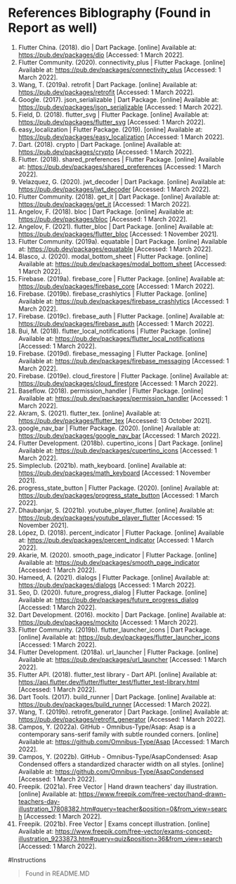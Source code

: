 # References Biblography (Found in Report as well)
1.	Flutter China. (2018). dio | Dart Package. [online] Available at: https://pub.dev/packages/dio [Accessed: 1 March 2022].
2.	Flutter Community. (2020). connectivity_plus | Flutter Package. [online] Available at: https://pub.dev/packages/connectivity_plus [Accessed: 1 March 2022].
3.	Wang, T. (2019a). retrofit | Dart Package. [online] Available at: https://pub.dev/packages/retrofit [Accessed: 1 March 2022].
4.	Google. (2017). json_serializable | Dart Package. [online] Available at: https://pub.dev/packages/json_serializable [Accessed: 1 March 2022].
5.	Field, D. (2018). flutter_svg | Flutter Package. [online] Available at: https://pub.dev/packages/flutter_svg [Accessed: 1 March 2022].
6.	easy_localization | Flutter Package. (2019). [online] Available at: https://pub.dev/packages/easy_localization [Accessed: 1 March 2022].
7.	Dart. (2018). crypto | Dart Package. [online] Available at: https://pub.dev/packages/crypto [Accessed: 1 March 2022].
8.	Flutter. (2018). shared_preferences | Flutter Package. [online] Available at: https://pub.dev/packages/shared_preferences [Accessed: 1 March 2022].
9.	Velazquez, G. (2020). jwt_decoder | Dart Package. [online] Available at: https://pub.dev/packages/jwt_decoder [Accessed: 1 March 2022].
10.	Flutter Community. (2018). get_it | Dart Package. [online] Available at: https://pub.dev/packages/get_it [Accessed: 1 March 2022].
11.	Angelov, F. (2018). bloc | Dart Package. [online] Available at: https://pub.dev/packages/bloc [Accessed: 1 March 2022].
12.	Angelov, F. (2021). flutter_bloc | Dart Package. [online] Available at: https://pub.dev/packages/flutter_bloc [Accessed: 1 November 2021].
13.	Flutter Community. (2019a). equatable | Dart Package. [online] Available at: https://pub.dev/packages/equatable [Accessed: 1 March 2022].
14.	Blasco, J. (2020). modal_bottom_sheet | Flutter Package. [online] Available at: https://pub.dev/packages/modal_bottom_sheet [Accessed: 1 March 2022].
15.	Firebase. (2019a). firebase_core | Flutter Package. [online] Available at: https://pub.dev/packages/firebase_core [Accessed: 1 March 2022].
16.	Firebase. (2019b). firebase_crashlytics | Flutter Package. [online] Available at: https://pub.dev/packages/firebase_crashlytics [Accessed: 1 March 2022].
17.	Firebase. (2019c). firebase_auth | Flutter Package. [online] Available at: https://pub.dev/packages/firebase_auth [Accessed: 1 March 2022].
18.	Bui, M. (2018). flutter_local_notifications | Flutter Package. [online] Available at: https://pub.dev/packages/flutter_local_notifications [Accessed: 1 March 2022].
19.	Firebase. (2019d). firebase_messaging | Flutter Package. [online] Available at: https://pub.dev/packages/firebase_messaging [Accessed: 1 March 2022].
20.	Firebase. (2019e). cloud_firestore | Flutter Package. [online] Available at: https://pub.dev/packages/cloud_firestore [Accessed: 1 March 2022].
21.	Baseflow. (2018). permission_handler | Flutter Package. [online] Available at: https://pub.dev/packages/permission_handler [Accessed: 1 March 2022].
22.	Akram, S. (2021). flutter_tex. [online] Available at: https://pub.dev/packages/flutter_tex [Accessed: 13 October 2021].
23.	google_nav_bar | Flutter Package. (2020). [online] Available at: https://pub.dev/packages/google_nav_bar [Accessed: 1 March 2022].
24.	Flutter Development. (2018b). cupertino_icons | Dart Package. [online] Available at: https://pub.dev/packages/cupertino_icons [Accessed: 1 March 2022].
25.	Simpleclub. (2021b). math_keyboard. [online] Available at: https://pub.dev/packages/math_keyboard [Accessed: 1 November 2021].
26.	progress_state_button | Flutter Package. (2020). [online] Available at: https://pub.dev/packages/progress_state_button [Accessed: 1 March 2022].
27.	Dhaubanjar, S. (2021b). youtube_player_flutter. [online] Available at: https://pub.dev/packages/youtube_player_flutter [Accessed: 15 November 2021].
28.	López, D. (2018). percent_indicator | Flutter Package. [online] Available at: https://pub.dev/packages/percent_indicator [Accessed: 1 March 2022].
29.	Akarie, M. (2020). smooth_page_indicator | Flutter Package. [online] Available at: https://pub.dev/packages/smooth_page_indicator [Accessed: 1 March 2022].
30.	Hameed, A. (2021). dialogs | Flutter Package. [online] Available at: https://pub.dev/packages/dialogs [Accessed: 1 March 2022].
31.	Seo, D. (2020). future_progress_dialog | Flutter Package. [online] Available at: https://pub.dev/packages/future_progress_dialog [Accessed: 1 March 2022].
32.	Dart Development. (2016). mockito | Dart Package. [online] Available at: https://pub.dev/packages/mockito [Accessed: 1 March 2022].
33.	Flutter Community. (2019b). flutter_launcher_icons | Dart Package. [online] Available at: https://pub.dev/packages/flutter_launcher_icons [Accessed: 1 March 2022].
34.	Flutter Development. (2018a). url_launcher | Flutter Package. [online] Available at: https://pub.dev/packages/url_launcher [Accessed: 1 March 2022].
35.	Flutter API. (2018). flutter_test library - Dart API. [online] Available at: https://api.flutter.dev/flutter/flutter_test/flutter_test-library.html [Accessed: 1 March 2022].
36.	Dart Tools. (2017). build_runner | Dart Package. [online] Available at: https://pub.dev/packages/build_runner [Accessed: 1 March 2022].
37.	Wang, T. (2019b). retrofit_generator | Dart Package. [online] Available at: https://pub.dev/packages/retrofit_generator [Accessed: 1 March 2022].
38.	Campos, Y. (2022a). GitHub - Omnibus-Type/Asap: Asap is a contemporary sans-serif family with subtle rounded corners. [online] Available at: https://github.com/Omnibus-Type/Asap [Accessed: 1 March 2022].
39.	Campos, Y. (2022b). GitHub - Omnibus-Type/AsapCondensed: Asap Condensed offers a standardized character width on all styles. [online] Available at: https://github.com/Omnibus-Type/AsapCondensed [Accessed: 1 March 2022].
40.	Freepik. (2021a). Free Vector | Hand drawn teachers' day illustration. [online] Available at: https://www.freepik.com/free-vector/hand-drawn-teachers-day-illustration_17808382.htm#query=teacher&position=0&from_view=search [Accessed: 1 March 2022].
41.	Freepik. (2021b). Free Vector | Exams concept illustration. [online] Available at: https://www.freepik.com/free-vector/exams-concept-illustration_9233873.htm#query=quiz&position=36&from_view=search [Accessed: 1 March 2022].


#Instructions
> Found in README.MD